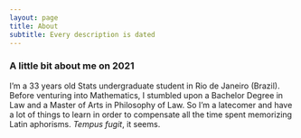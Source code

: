 ```yaml
---
layout: page
title: About
subtitle: Every description is dated
---
```


### A little bit about me on 2021

I’m a 33 years old Stats undergraduate student in Rio de Janeiro (Brazil). Before venturing into Mathematics, I stumbled upon a Bachelor Degree in Law and a Master of Arts in Philosophy of Law. So I’m a latecomer and have a lot of things to learn in order to compensate all the time spent memorizing Latin aphorisms. *Tempus fugit*, it seems.
